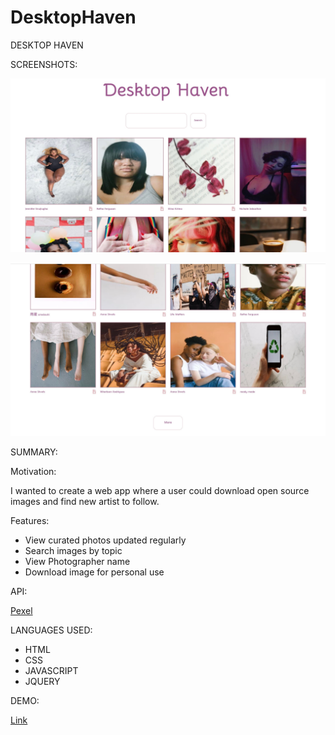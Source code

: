 # DesktopHaven


DESKTOP HAVEN


SCREENSHOTS:


![](images/DesktopScreenShot1.jpeg)

![](images/DesktopScreenShot2.jpeg)

SUMMARY:

Motivation:

I wanted to create a web app where a user could download open source images and find new artist to follow.  

Features:
- View curated photos updated regularly
- Search images by topic
- View Photographer name
- Download image for personal use


API: 

[Pexel](https://www.pexels.com/)

LANGUAGES USED:

- HTML
- CSS
- JAVASCRIPT
- JQUERY


DEMO:

[Link](https://smonetc.github.io/DesktopHaven/)
